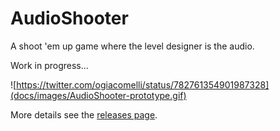 # AudioShooter
A shoot 'em up game where the level designer is the audio.

Work in progress...

![https://twitter.com/ogiacomelli/status/782761354901987328](docs/images/AudioShooter-prototype.gif)


More details see the [releases page](https://github.com/giacomelli/AudioShooter/releases).
